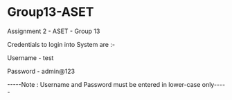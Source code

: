 # Group13-ASET
Assignment 2 - ASET - Group 13 

Credentials to login into System are :-

Username - test

Password - admin@123

-----Note : Username and Password must be entered in lower-case only-----

